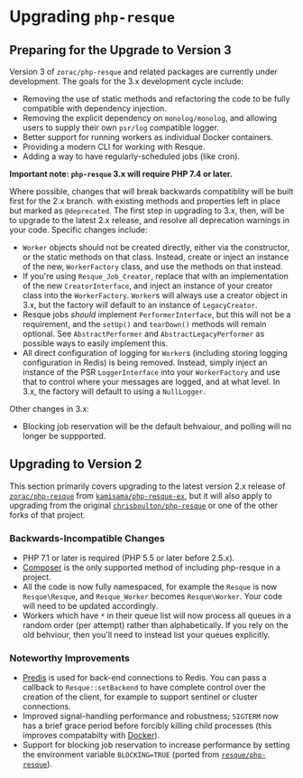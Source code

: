 # Upgrading `php-resque`

## Preparing for the Upgrade to Version 3

Version 3 of `zorac/php-resque` and related packages are currently under
development. The goals for the 3.x development cycle include:

* Removing the use of static methods and refactoring the code to be fully
  compatible with dependency injection.
* Removing the explicit dependency on `monolog/monolog`, and allowing users to
  supply their own `psr/log` compatible logger.
* Better support for running workers as individual Docker containers.
* Providing a modern CLI for working with Resque.
* Adding a way to have regularly-scheduled jobs (like cron).

**Important note: `php-resque` 3.x will require PHP 7.4 or later.**

Where possible, changes that will break backwards compatiblity will be built
first for the 2.x branch. with existing methods and properties left in place
but marked as `@deprecated`. The first step in upgrading to 3.x, then, will be
to upgrade to the latest 2.x release, and resolve all deprecation warnings in
your code. Specific changes include:

* `Worker` objects should not be created directly, either via the constructor,
  or the static methods on that class. Instead, create or inject an instance of
  the new, `WorkerFactory` class, and use the methods on that instead.
* If you're using `Resque_Job_Creator`, replace that with an implementation of
  the new `CreatorInterface`, and inject an instance of your creator class into
  the `WorkerFactory`. `Worker`s will always use a creator object in 3.x, but
  the factory will default to an instance of `LegacyCreator`.
* Resque jobs *should* implement `PerformerInterface`, but this will not be a
  requirement, and the `setUp()` and `tearDown()` methods will remain optional.
  See `AbstractPerformer` and `AbstractLegacyPerformer` as possible ways to
  easily implement this.
* All direct configuration of logging for `Worker`s (including storing logging
  configuration in Redis) is being removed. Instead, simply inject an instance
  of the PSR `LoggerInterface` into your `WorkerFactory` and use that to
  control where your messages are logged, and at what level. In 3.x, the
  factory will default to using a `NullLogger`.

Other changes in 3.x:

* Blocking job reservation will be the default behvaiour, and polling will no
  longer be suppported.

## Upgrading to Version 2

This section primarily covers upgrading to the latest version 2.x release of
[`zorac/php-resque`](https://github.com/zorac/php-resque) from
[`kamisama/php-resque-ex`](https://github.com/wa0x6e/php-resque-ex),
but it will also apply to upgrading from the original
[`chrisboulton/php-resque`](https://github.com/chrisboulton/php-resque)
or one of the other forks of that project.

### Backwards-Incompatible Changes

* PHP 7.1 or later is required (PHP 5.5 or later before 2.5.x).
* [Composer](https://getcomposer.org) is the only supported method of including
  php-resque in a project.
* All the code is now fully namespaced, for example the `Resque` is now
  `Resque\Resque`, and `Resque_Worker` becomes `Resque\Worker`. Your code will
  need to be updated accordingly.
* Workers which have `*` in their queue list will now process all queues in a
  random order (per attempt) rather than alphabetically. If you rely on the old
  behviour, then you'll need to instead list your queues explicitly.

### Noteworthy Improvements

* [Predis](https://github.com/nrk/predis) is used for back-end connections to
  Redis. You can pass a callback to `Resque::setBackend` to have complete
  control over the creation of the client, for example to support sentinel
  or cluster connections.
* Improved signal-handling performance and robustness; `SIGTERM` now has a
  brief grace period before forcibly killing child processes (this improves
  compatabilty with [Docker](https://www.docker.com)).
* Support for blocking job reservation to increase performance by setting the
  environment variable `BLOCKING=TRUE` (ported from
  [`resque/php-resque`](https://github.com/resque/php-resque)).
